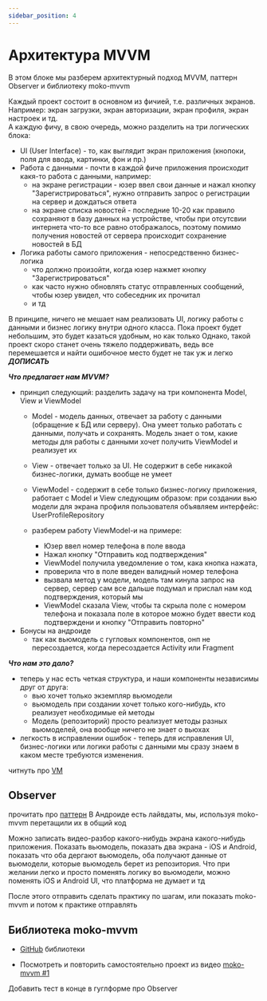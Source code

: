```yaml
---
sidebar_position: 4
---
```


# Архитектура MVVM

В этом блоке мы разберем архитектурный подход MVVM, паттерн Observer и библиотеку moko-mvvm

Каждый проект состоит в основном из фичией, т.е. различных экранов. Например: экран загрузки, экран авторизации, экран профиля, экран настроек и тд.  
А каждую фичу, в свою очередь, можно разделить на три логических блока:
- UI (User Interface) - то, как выглядит экран приложения (кнопоки, поля для ввода, картинки, фон и пр.)
- Работа с данными - почти в каждой фиче приложения происходит какя-то работа с данными, например:
  - на экране регистрации - юзер ввел свои данные и нажал кнопку "Зарегистрироваться", нужно отправить запрос о регистрации на сервер и дождаться ответа
  - на экране списка новостей - последние 10-20 как правило сохраняют в базу данных на устройстве, чтобы при отсутсвии интернета что-то все равно отображалось, поэтому помимо получения новостей от сервера происходит сохранение новостей в БД
- Логика работы самого приложения - непосредственно бизнес-логика
    - что должно произойти, когда юзер нажмет кнопку "Зарегистрироваться"
    - как часто нужно обновлять статус отправленных сообщений, чтобы юзер увидел, что собеседник их прочитал
    - и тд

В принципе, ничего не мешает нам реализовать UI, логику работы с данными и бизнес логику внутри одного класса. Пока проект будет небольшим, это будет казаться удобным, но как только 
Однако, такой проект скоро станет очень тяжело поддерживать, ведь все перемешается и найти ошибочное место будет не так уж и легко  ***ДОПИСАТЬ***

***Что предлагает нам MVVM?***
- принцип следующий: разделить задачу на три компонента Model, View и ViewModel
    - Model - модель данных, отвечает за работу с данными (обращение к БД или серверу). Она умеет только работать с данными, получать и сохранять. Модель знает о том, какие методы для работы с данными хочет получить ViewModel и реализует их
    - View - отвечает только за UI. Не содержит в себе никакой бизнес-логики, думать вообще не умеет 
    - ViewModel - содержит в себе только бизнес-логику приложения, работает с Model и View следующим образом:
        при создании вью модели для экрана профиля пользователя объявляем интерфейс: UserProfileRepository  

    - разберем работу ViewModel-и на примере:
        - Юзер ввел номер телефона в поле ввода
        - Нажал кнопку "Отправить код подтверждения"
        - ViewModel получила уведомление о том, кака кнопка нажата, 
        - проверила что в поле введен валидный номер телефона
        - вызвала метод у модели, модель там кинула запрос на сервер, сервер сам все дальше подумал и прислал нам код подтверждения, который мы
        - ViewModel сказала View, чтобы та скрыла поле с номером телефона и показала поле в которое можно будет ввести код подтверждени и кнопку "Отправить повторно"
- Бонусы на андроиде
    - так как вьюмодель с гугловых компонентов, онп не пересоздается, когда пересоздается Activity или Fragment  
    
***Что нам это дало?***
- теперь у нас есть четкая структура, и наши компоненты независимы друг от друга:
    - вью хочет только экземпляр вьюмодели
    - вьюмодель при создании хочет только кого-нибудь, кто реализует необходимые ей методы
    - Модель (репозиторий) просто реализует методы разных вьюмоделей, она вообще ничего не знает о вьюхах 
- легкость в исправлении ошибок - теперь для исправления UI, бизнес-логики или логики работы с данными мы сразу знаем в каком месте требуются изменения. 

читнуть про [VM](https://developer.android.com/topic/libraries/architecture/viewmodel)


## Observer
прочитать про [паттерн](https://blog.mestwin.net/observer-pattern-in-kotlin-design-patterns/)
В Андроиде есть лайвдаты, мы, используя moko-mvvm перетащили их в общий код

Можно записать видео-разбор какого-нибудь экрана какого-нибудь приложения. Показать вьюмодель, показать два экрана - iOS и Android, показать что оба дергают вьюмодель, оба получают данные от вьюмодели, которые вьюмодель берет из репозитория. Что при желании легко и просто поменять логику во вьюмодели, можно поменять iOS и Android UI, что платформа не думает и тд

После этого отправить сделать практику по шагам, или показать moko-mvvm и потом к практике отправлять

## Библиотека moko-mvvm

- [GitHub](https://github.com/icerockdev/moko-mvvm) библиотеки

- Посмотреть и повторить самостоятельно проект из видео [moko-mvvm #1](https://youtu.be/qe8FcIQEmyA)

Добавить тест в конце в гуглформе про Observer
